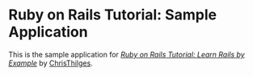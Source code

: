 # Ruby on Rails Tutorial: Sample Application

This is the sample application for [*Ruby on Rails Tutorial: Learn Rails by Example*](http://railstutorial.org/) by [ChrisThilges](http://christhilges.com).